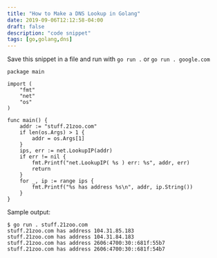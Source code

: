 ```yaml
---
title: "How to Make a DNS Lookup in Golang"
date: 2019-09-06T12:12:58-04:00
draft: false
description: "code snippet"
tags: [go,golang,dns]
---
```



Save this snippet in a file and run with `go run .` or `go run . google.com`


```golang
package main

import (
	"fmt"
	"net"
	"os"
)

func main() {
	addr := "stuff.21zoo.com"
	if len(os.Args) > 1 {
		addr = os.Args[1]
	}
	ips, err := net.LookupIP(addr)
	if err != nil {
		fmt.Printf("net.LookupIP( %s ) err: %s", addr, err)
		return
	}
	for _, ip := range ips {
		fmt.Printf("%s has address %s\n", addr, ip.String())
	}
}
```

Sample output:

```shell
$ go run . stuff.21zoo.com
stuff.21zoo.com has address 104.31.85.183
stuff.21zoo.com has address 104.31.84.183
stuff.21zoo.com has address 2606:4700:30::681f:55b7
stuff.21zoo.com has address 2606:4700:30::681f:54b7
```
